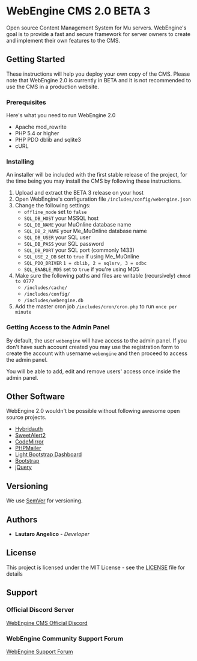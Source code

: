 # WebEngine CMS 2.0 BETA 3

Open source Content Management System for Mu servers. WebEngine's goal is to provide a fast and secure framework for server owners to create and implement their own features to the CMS.

## Getting Started

These instructions will help you deploy your own copy of the CMS. Please note that WebEngine 2.0 is currently in BETA and it is not recommended to use the CMS in a production website.

### Prerequisites

Here's what you need to run WebEngine 2.0

* Apache mod_rewrite
* PHP 5.4 or higher
* PHP PDO dblib and sqlite3
* cURL

### Installing

An installer will be included with the first stable release of the project, for the time being you may install the CMS by following these instructions.

1. Upload and extract the BETA 3 release on your host
2. Open WebEngine's configuration file `/includes/config/webengine.json`
3. Change the following settings:
    * `offline_mode` set to `false`
    * `SQL_DB_HOST` your MSSQL host
    * `SQL_DB_NAME` your MuOnline database name
    * `SQL_DB_2_NAME` your Me_MuOnline database name
    * `SQL_DB_USER` your SQL user
    * `SQL_DB_PASS` your SQL password
    * `SQL_DB_PORT` your SQL port (commonly 1433)
    * `SQL_USE_2_DB` set to `true` if using Me_MuOnline
    * `SQL_PDO_DRIVER` `1 = dblib, 2 = sqlsrv, 3 = odbc`
    * `SQL_ENABLE_MD5` set to `true` if you're using MD5
4. Make sure the following paths and files are writable (recursively) `chmod to 0777`
    * `/includes/cache/`
    * `/includes/config/`
    * `/includes/webengine.db`
5. Add the master cron job `/includes/cron/cron.php` to run `once per minute`

### Getting Access to the Admin Panel

By default, the user `webengine` will have access to the admin panel. If you don't have such account created you may use the registration form to create the account with username `webengine` and then proceed to access the admin panel.

You will be able to add, edit and remove users' access once inside the admin panel.

## Other Software

WebEngine 2.0 wouldn't be possible without following awesome open source projects.

* [Hybridauth](https://github.com/hybridauth/hybridauth)
* [SweetAlert2](https://github.com/limonte/sweetalert2)
* [CodeMirror](https://github.com/codemirror/CodeMirror)
* [PHPMailer](https://github.com/PHPMailer/PHPMailer/)
* [Light Bootstrap Dashboard](https://www.creative-tim.com/product/light-bootstrap-dashboard)
* [Bootstrap](https://getbootstrap.com/)
* [jQuery](http://jquery.com/)

## Versioning

We use [SemVer](http://semver.org/) for versioning. 

## Authors

* **Lautaro Angelico** - *Developer*

## License

This project is licensed under the MIT License - see the [LICENSE](LICENSE) file for details

## Support

### Official Discord Server
[WebEngine CMS Official Discord](https://webenginecms.org/discord)

### WebEngine Community Support Forum
[WebEngine Support Forum](https://forum.webenginecms.org/)
